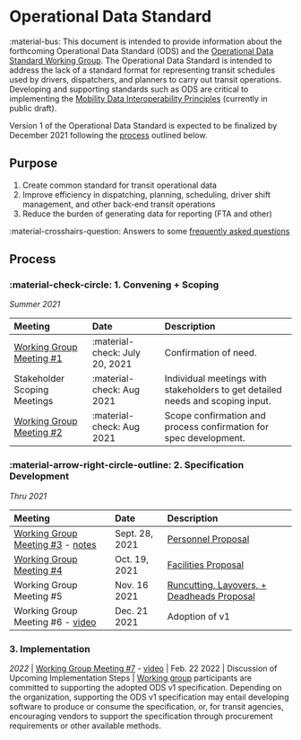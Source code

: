 # Operational Data Standard

:material-bus: This document is intended to provide information about the forthcoming Operational Data Standard (ODS) and the [Operational Data Standard Working Group](working-group.md). The Operational Data Standard is intended to address the lack of a standard format for representing transit schedules used by drivers, dispatchers, and planners to carry out transit operations.  Developing and supporting standards such as ODS are critical to implementing the [Mobility Data Interoperability Principles](https://interoperable-mobility.github.io/principles/) (currently in public draft).

Version 1 of the Operational Data Standard is expected to be finalized by December 2021 following the [process](#process) outlined below.

## Purpose

1. Create common standard for transit operational data
2. Improve efficiency in dispatching, planning, scheduling, driver shift management, and other back-end transit operations
3. Reduce the burden of generating data for reporting (FTA and other)

:material-crosshairs-question: Answers to some [frequently asked questions](faq.md)

## Process

### :material-check-circle: 1. Convening + Scoping

*Summer 2021*

| Meeting     | Date  | Description                          |
| :---------- | :---- |:----------------------------------- |
| [Working Group Meeting #1](https://docs.google.com/presentation/d/1ZWjaPDi5MZkWt3kzdOw1CXEGfphbeSdkenjKOAwy7aY) | :material-check: July 20, 2021 | Confirmation of need. |
| Stakeholder Scoping Meetings | :material-check: Aug 2021 | Individual meetings with stakeholders to get detailed needs and scoping input. |
| [Working Group Meeting #2](https://docs.google.com/presentation/d/1n4ffD1564f_r5WVZlST7w2M0FH0vW6zrQ6dQ1cagvoE) | :material-check: Aug 2021 | Scope confirmation and process confirmation for spec development. |

### :material-arrow-right-circle-outline: 2. Specification Development

*Thru 2021*

| Meeting     | Date  | Description                          |
| :---------- | :---- |:----------------------------------- |
| [Working Group Meeting #3](https://docs.google.com/presentation/d/19TKTKTW54Vs8EeQ76kN8xAO-qFMUUTlj-LT9bYlJQXQ) - [notes](https://docs.google.com/document/d/1w2y7aHPlQ-A1ls3LDfYqolM9vhd3Z05fiNqec5Jxxd4) |  Sept. 28, 2021 | [Personnel Proposal](https://docs.google.com/document/d/1doswkEZ2kt6ACLHQJQ3k_jBlQGppGnU1BSkbYM8Lybw)  |
| [Working Group Meeting #4](https://docs.google.com/presentation/d/17aNfY1duDNa_fX3ByUqarzsvHhuRsybbvaGxwCZEMZg) |  Oct. 19, 2021 | [Facilities Proposal](https://docs.google.com/document/d/1bUheweHg5udmBqJIJehO9g8r_JyoU6jLuicbJ8Fgag0) |
| Working Group Meeting #5 |  Nov. 16 2021 | [Runcutting, Layovers, +  Deadheads Proposal](https://docs.google.com/document/d/1PZMmyNuxOuzx3pKLehfHs9cFcfSpbpiOoUJk0x2MqLo) |
| Working Group Meeting #6 - [video](https://drive.google.com/file/d/1P5BymBL2xXCH-sTfAwYKzUOGHqrQSjn2/view?usp=sharing) |  Dec. 21 2021 | Adoption of v1 |

### 3. Implementation

*2022*
| [Working Group Meeting #7](https://docs.google.com/presentation/d/131y4sqJ4yI0YfeXVJM7s6HMsheJOEUJRbnxO7Y5RaWw/edit?usp=sharing) - [video](https://drive.google.com/file/d/1fA8a_8YoaJOS0ZqwSKzQWDy88-T2dOTd/view?usp=sharing) |  Feb. 22 2022 | Discussion of Upcoming Implementation Steps |
[Working group](working-group.md) participants are committed to supporting the adopted ODS v1 specification. Depending on the organization, supporting the ODS v1 specification may entail developing software to produce or consume the specification, or, for transit agencies, encouraging vendors to support the specification through procurement requirements or other available methods.
